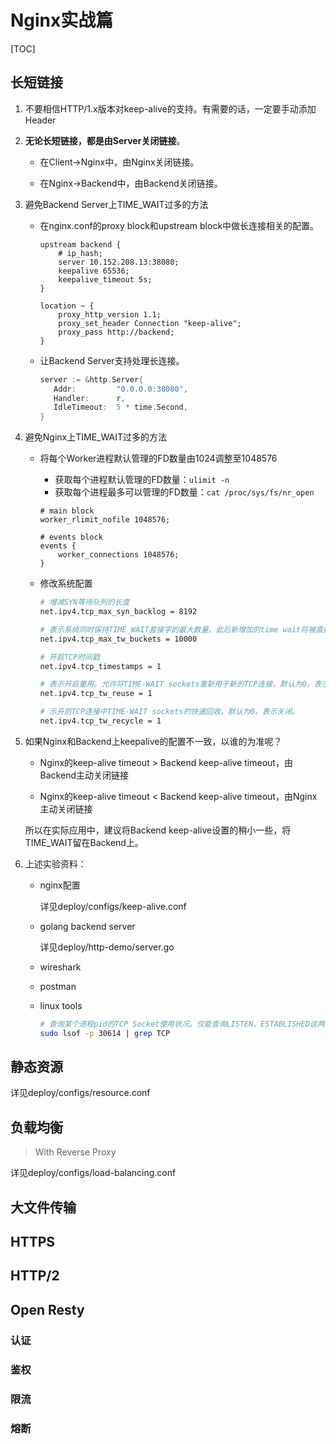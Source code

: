 # Nginx实战篇

[TOC]

## 长短链接

1. 不要相信HTTP/1.x版本对keep-alive的支持。有需要的话，一定要手动添加Header

2. **无论长短链接，都是由Server关闭链接**。

   - 在Client->Nginx中，由Nginx关闭链接。

   - 在Nginx->Backend中，由Backend关闭链接。

3. 避免Backend Server上TIME_WAIT过多的方法

   - 在nginx.conf的proxy block和upstream block中做长连接相关的配置。

     ```nginx
     upstream backend {
         # ip_hash;
         server 10.152.208.13:38080;
         keepalive 65536;
         keepalive_timeout 5s;
     }
     
     location ~ {
         proxy_http_version 1.1;
         proxy_set_header Connection "keep-alive";
         proxy_pass http://backend;
     }
     ```

   - 让Backend Server支持处理长连接。

     ```go
     server := &http.Server{
     	Addr:         "0.0.0.0:38080",
     	Handler:      r,
     	IdleTimeout:  5 * time.Second,
     }
     ```

4. 避免Nginx上TIME_WAIT过多的方法

   - 将每个Worker进程默认管理的FD数量由1024调整至1048576

     - 获取每个进程默认管理的FD数量：`ulimit -n`
     - 获取每个进程最多可以管理的FD数量：`cat /proc/sys/fs/nr_open`

     ```nginx
     # main block
     worker_rlimit_nofile 1048576;
     
     # events block
     events {
         worker_connections 1048576;
     }
     ```

   - 修改系统配置

     ```bash
     # 增减SYN等待队列的长度
     net.ipv4.tcp_max_syn_backlog = 8192
     
     # 表示系统同时保持TIME_WAIT套接字的最大数量。此后新增加的time wait将被直接释放
     net.ipv4.tcp_max_tw_buckets = 10000
     
     # 开启TCP时间戳
     net.ipv4.tcp_timestamps = 1
     
     # 表示开启重用。允许将TIME-WAIT sockets重新用于新的TCP连接，默认为0，表示关闭；
     net.ipv4.tcp_tw_reuse = 1
     
     # 示开启TCP连接中TIME-WAIT sockets的快速回收，默认为0，表示关闭。
     net.ipv4.tcp_tw_recycle = 1
     ```

5. 如果Nginx和Backend上keepalive的配置不一致，以谁的为准呢？

   - Nginx的keep-alive timeout > Backend keep-alive timeout，由Backend主动关闭链接

   - Nginx的keep-alive timeout < Backend keep-alive timeout，由Nginx主动关闭链接

   所以在实际应用中，建议将Backend keep-alive设置的稍小一些，将TIME_WAIT留在Backend上。

6. 上述实验资料：

   - nginx配置

     详见deploy/configs/keep-alive.conf
     
   - golang backend server
   
     详见deploy/http-demo/server.go
   
   - wireshark
   
   - postman
   
   - linux tools
   
     ```bash
     # 查询某个进程pid的TCP Socket使用状况。仅能查询LISTEN、ESTABLISHED这两个粒度比较粗的状态
     sudo lsof -p 30614 | grep TCP
     ```

## 静态资源

详见deploy/configs/resource.conf

## 负载均衡

> With Reverse Proxy

详见deploy/configs/load-balancing.conf

## 大文件传输

## HTTPS

## HTTP/2

## Open Resty

### 认证

### 鉴权

### 限流

### 熔断

